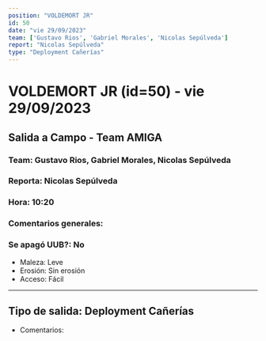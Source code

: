 ```yaml
---
position: "VOLDEMORT JR"
id: 50
date: "vie 29/09/2023"
team: ['Gustavo Rios', 'Gabriel Morales', 'Nicolas Sepúlveda']
report: "Nicolas Sepúlveda"
type: "Deployment Cañerías"
---
```


# VOLDEMORT JR (id=50) - vie 29/09/2023
## Salida a Campo - Team AMIGA
### Team: Gustavo Rios, Gabriel Morales, Nicolas Sepúlveda
### Reporta: Nicolas Sepúlveda
### Hora: 10:20
### Comentarios generales: 
### Se apagó UUB?: No 
- Maleza: Leve
- Erosión: Sin erosión
- Acceso: Fácil
---------
## Tipo de salida: Deployment Cañerías
   - Comentarios: 
